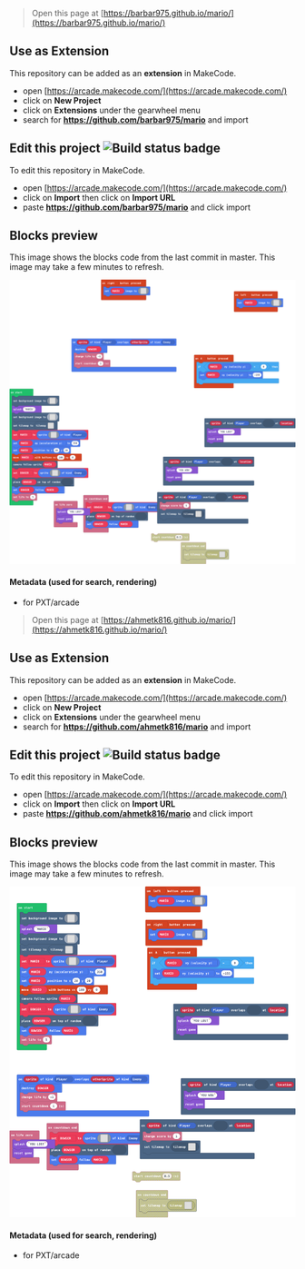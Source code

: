  


> Open this page at [https://barbar975.github.io/mario/](https://barbar975.github.io/mario/)

## Use as Extension

This repository can be added as an **extension** in MakeCode.

* open [https://arcade.makecode.com/](https://arcade.makecode.com/)
* click on **New Project**
* click on **Extensions** under the gearwheel menu
* search for **https://github.com/barbar975/mario** and import

## Edit this project ![Build status badge](https://github.com/barbar975/mario/workflows/MakeCode/badge.svg)

To edit this repository in MakeCode.

* open [https://arcade.makecode.com/](https://arcade.makecode.com/)
* click on **Import** then click on **Import URL**
* paste **https://github.com/barbar975/mario** and click import

## Blocks preview

This image shows the blocks code from the last commit in master.
This image may take a few minutes to refresh.

![A rendered view of the blocks](https://github.com/barbar975/mario/raw/master/.github/makecode/blocks.png)

#### Metadata (used for search, rendering)

* for PXT/arcade
<script src="https://makecode.com/gh-pages-embed.js"></script><script>makeCodeRender("{{ site.makecode.home_url }}", "{{ site.github.owner_name }}/{{ site.github.repository_name }}");</script>



> Open this page at [https://ahmetk816.github.io/mario/](https://ahmetk816.github.io/mario/)

## Use as Extension

This repository can be added as an **extension** in MakeCode.

* open [https://arcade.makecode.com/](https://arcade.makecode.com/)
* click on **New Project**
* click on **Extensions** under the gearwheel menu
* search for **https://github.com/ahmetk816/mario** and import

## Edit this project ![Build status badge](https://github.com/ahmetk816/mario/workflows/MakeCode/badge.svg)

To edit this repository in MakeCode.

* open [https://arcade.makecode.com/](https://arcade.makecode.com/)
* click on **Import** then click on **Import URL**
* paste **https://github.com/ahmetk816/mario** and click import

## Blocks preview

This image shows the blocks code from the last commit in master.
This image may take a few minutes to refresh.

![A rendered view of the blocks](https://github.com/ahmetk816/mario/raw/master/.github/makecode/blocks.png)

#### Metadata (used for search, rendering)

* for PXT/arcade
<script src="https://makecode.com/gh-pages-embed.js"></script><script>makeCodeRender("{{ site.makecode.home_url }}", "{{ site.github.owner_name }}/{{ site.github.repository_name }}");</script>
